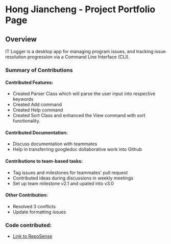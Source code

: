 # Hong Jiancheng - Project Portfolio Page

## Overview
IT Logger is a desktop app for managing program issues, and tracking issue resolution progression via a Command Line Interface (CLI).

### Summary of Contributions
#### Contributed Features:
* Created Parser Class which will parse the user input into respective keywords
* Created Add command
* Created Help command
* Created Sort Class and enhanced the View command with sort functionality.

#### Contributed Documentation:
* Discuss documentation with teammates
* Help in transferring googledoc dollaborative work into Github

#### Contributions to team-based tasks:
* Tag issues and milestones for teammates' pull request
* Contributed ideas during discussions in weekly meetings
* Set up team milestone v2.1 and upated into v3.0

#### Other Contribution:
* Resolved 3 conflicts
* Update formatting issues

### Code contributed: 
* [Link to RepoSense](https://nus-tic4001-ay2021s1.github.io/tp-dashboard/#breakdown=true&search=pigoliver&sort=groupTitle&sortWithin=title&since=2020-08-14&timeframe=commit&mergegroup=&groupSelect=groupByRepos&checkedFileTypes=docs~functional-code~test-code~other "Jiancheng's code on tP Code Dashboard")
